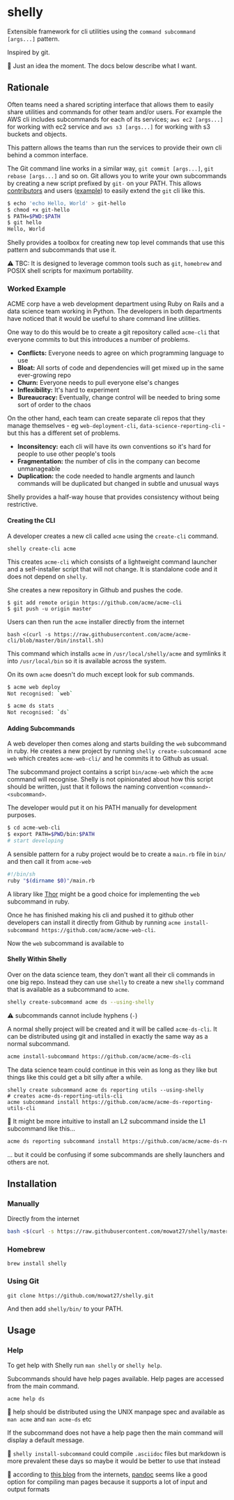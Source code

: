 # shelly

Extensible framework for cli utilities using the `command subcommand [args...]` pattern.  

Inspired by git.

:construction: Just an idea the moment.  The docs below describe what I want.

## Rationale

Often teams need a shared scripting interface that allows them to easily share utilities and commands for other team and/or users.  For example the AWS cli includes subcommands for each of its services; `aws ec2 [args...]` for working with ec2 service and `aws s3 [args...]` for working with s3 buckets and objects.

This pattern allows the teams than run the services to provide their own cli behind a common interface.

The Git command line works in a similar way, `git commit [args...]`, `git rebase [args...]` and so on.  Git allows you to write your own subcommands by creating a new script prefixed by `git-` on your PATH.  This allows [contributors](https://gitirc.eu/howto/new-command.html) and users ([example](https://blog.sebastian-daschner.com/entries/custom-git-subcommands)) to easily extend the `git` cli like this.

```sh
$ echo 'echo Hello, World' > git-hello
$ chmod +x git-hello
$ PATH=$PWD:$PATH
$ git hello
Hello, World
```

Shelly provides a toolbox for creating new top level commands that use this pattern and subcommands that use it.  

:warning: TBC: It is designed to leverage common tools such as `git`, `homebrew` and POSIX shell scripts for maximum portability.

### Worked Example 

ACME corp have a web development department using Ruby on Rails and a data science team working in Python.  The developers in both departments have noticed that it would be useful to share command line utilities.

One way to do this would be to create a git repository called `acme-cli` that everyone commits to but this introduces a number of problems.

* **Conflicts:** Everyone needs to agree on which programming language to use
* **Bloat:** All sorts of code and dependencies will get mixed up in the same ever-growing repo
* **Churn:** Everyone needs to pull everyone else's changes
* **Inflexibility:** It's hard to experiment 
* **Bureaucracy:** Eventually, change control will be needed to bring some sort of order to the chaos 

On the other hand, each team can create separate cli repos that they manage themselves - eg `web-deployment-cli`, `data-science-reporting-cli` - but this has a different set of problems.

* **Inconsitency:** each cli will have its own conventions so it's hard for people to use other people's tools 
* **Fragmentation:** the number of clis in the company can become unmanageable
* **Duplication:** the code needed to handle argments and launch commands will be duplicated but changed in subtle and unusual ways

Shelly provides a half-way house that provides consistency without being restrictive.

#### Creating the CLI

A developer creates a new cli called `acme` using the `create-cli` command.

`shelly create-cli acme`

This creates `acme-cli` which consists of a lightweight command launcher and a self-installer script that will not change.  It is standalone code and it does not depend on `shelly`.

She creates a new repository in Github and pushes the code.

```
$ git add remote origin https://github.com/acme/acme-cli
$ git push -u origin master
```

Users can then run the `acme` installer directly from the internet

`bash <(curl -s https://raw.githubusercontent.com/acme/acme-cli/blob/master/bin/install.sh)`

This command which installs `acme` in `/usr/local/shelly/acme` and symlinks it into `/usr/local/bin` so it is available across the system.  

On its own `acme` doesn't do much except look for sub commands.

```sh 
$ acme web deploy 
Not recognised: `web`

$ acme ds stats 
Not recognised: `ds`
```
#### Adding Subcommands 

A web developer then comes along and starts building the `web` subcommand in ruby.  He creates a new project by running `shelly create-subcommand acme web` which creates `acme-web-cli/` and he commits it to Github as usual.

The subcommand project contains a script `bin/acme-web` which the `acme` command will recognise.  Shelly is not opinionated about how this script should be written, just that it follows the naming convention `<command>-<subcommand>`.  

The developer would put it on his PATH manually for development purposes.

```sh 
$ cd acme-web-cli  
$ export PATH=$PWD/bin:$PATH 
# start developing
```

A sensible pattern for a ruby project would be to create a `main.rb` file in `bin/` and then call it from `acme-web`

```sh 
#!/bin/sh 
ruby "$(dirname $0)"/main.rb
```

A library like [Thor](http://whatisthor.com/) might be a good choice for implementing the `web` subcommand in ruby.  

Once he has finished making his cli and pushed it to github other developers can install it directly from Github by running `acme install-subcommand https://github.com/acme/acme-web-cli`.

Now the `web` subcommand is available to 

#### Shelly Within Shelly

Over on the data science team, they don't want all their cli commands in one big repo.  Instead they can use `shelly` to create a new `shelly` command that is available as a subcommand to `acme`.

```sh 
shelly create-subcommand acme ds --using-shelly
```

:warning: subcommands cannot include hyphens (`-`)

A normal shelly project will be created and it will be called `acme-ds-cli`.  It can be distributed using git and installed in exactly the same way as a normal subcommand.

```sh 
acme install-subcommand https://github.com/acme/acme-ds-cli
```

The data science team could continue in this vein as long as they like but things like this could get a bit silly after a while.

```
shelly create subcommand acme ds reporting utils --using-shelly
# creates acme-ds-reporting-utils-cli 
acme subcommand install https://github.com/acme/acme-ds-reporting-utils-cli
```

:thinking: It might be more intuitive to install an L2 subcommand inside the L1 subcommand like this...

```sh
acme ds reporting subcommand install https://github.com/acme/acme-ds-reporting-utils-cli
```

... but it could be confusing if some subcommands are shelly launchers and others are not.


## Installation

### Manually 

Directly from the internet

```sh
bash <$(curl -s https://raw.githubusercontent.com/mowat27/shelly/master/bin/install.sh)
```

### Homebrew 

`brew install shelly`

### Using Git 

`git clone https://github.com/mowat27/shelly.git`

And then add `shelly/bin/` to your PATH.

## Usage 

### Help 

To get help with Shelly run `man shelly` or `shelly help`.

Subcommands should have help pages available.  Help pages are accessed from the main command.

`acme help ds`

:thinking: help should be distributed using the UNIX manpage spec and available as `man acme` and `man acme-ds` etc

If the subcommand does not have a help page then the main command will display a default message.

:thinking: `shelly install-subcommand` could compile `.asciidoc` files but markdown is more prevalent these days so maybe it would be better to use that instead

:thinking: according to [this blog](https://eddieantonio.ca/blog/2015/12/18/authoring-manpages-in-markdown-with-pandoc/) from the internets, [pandoc](https://pandoc.org/installing.html) seems like a good option for compiling man pages because it supports a lot of input and output formats
